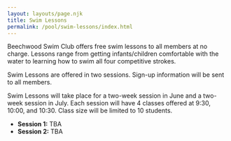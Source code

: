 ```yaml
---
layout: layouts/page.njk
title: Swim Lessons
permalink: /pool/swim-lessons/index.html
---
```

Beechwood Swim Club offers free swim lessons to all members at no charge.  Lessons range from getting infants/children comfortable with the water to learning how to swim all four competitive strokes.

Swim Lessons are offered in two sessions.  Sign-up information will be sent to all members.

Swim Lessons will take place for a two-week session in June and a two-week session in July.  Each session will have 4 classes offered at 9:30, 10:00, and 10:30.  Class size will be limited to 10 students. 

* **Session 1:** TBA
* **Session 2:** TBA